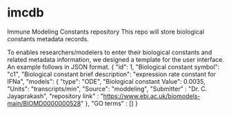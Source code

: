 # imcdb
 Immune Modeling Constants repository
This repo will store biological constants metadata records. 

To enables researchers/modelers to enter their biological constants and related metadata information, we designed a template for the user interface. An example follows in JSON format. 
{
  "id": 1,
  "Biological constant symbol": "c1",
  "Biological constant brief description": "expression rate constant for IFNa",
  "models": {
    "type": "ODE",
    "Biological constant Value": 0.0035,
    "Units": "transcripts/min",
    "Source": "moddeling",
    "Submitter" : "Dr. C. Jayaprakash",
    "repository link" : "https://www.ebi.ac.uk/biomodels-main/BIOMD0000000528"
  },
  "GO terms" : []
}
